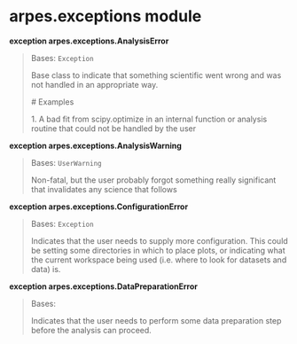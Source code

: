 # arpes.exceptions module

**exception arpes.exceptions.AnalysisError**

> Bases: `Exception`
> 
> Base class to indicate that something scientific went wrong and was
> not handled in an appropriate way.
> 
> \# Examples
> 
> 1\. A bad fit from scipy.optimize in an internal function or analysis
> routine that could not be handled by the user

**exception arpes.exceptions.AnalysisWarning**

> Bases: `UserWarning`
> 
> Non-fatal, but the user probably forgot something really significant
> that invalidates any science that follows

**exception arpes.exceptions.ConfigurationError**

> Bases: `Exception`
> 
> Indicates that the user needs to supply more configuration. This could
> be setting some directories in which to place plots, or indicating
> what the current workspace being used (i.e. where to look for datasets
> and data) is.

**exception arpes.exceptions.DataPreparationError**

> Bases:
> 
> Indicates that the user needs to perform some data preparation step
> before the analysis can proceed.
